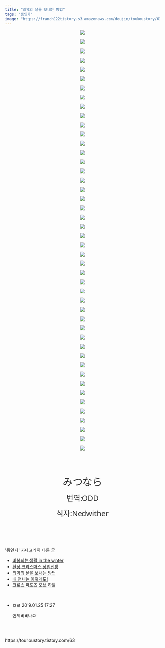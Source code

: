 ```yaml
---
title: "최악의 날을 보내는 방법"
tags: "동인지"
image: "https://franch122tistory.s3.amazonaws.com/doujin/touhoustory/63/001.jpg"
---
```

<div class="article">
<div class="tt_article_useless_p_margin"><p style="text-align: center; clear: none; float: none;"><img src="{{ site.imgserver8 }}/touhoustory/63/001.jpg"/></p><p style="text-align: center; clear: none; float: none;"><img src="{{ site.imgserver8 }}/touhoustory/63/002.jpg"/></p><p style="text-align: center; clear: none; float: none;"><img src="{{ site.imgserver8 }}/touhoustory/63/003.jpg"/></p><p style="text-align: center; clear: none; float: none;"><img src="{{ site.imgserver8 }}/touhoustory/63/004.jpg"/></p><p style="text-align: center; clear: none; float: none;"><img src="{{ site.imgserver8 }}/touhoustory/63/005.jpg"/></p><p style="text-align: center; clear: none; float: none;"><img src="{{ site.imgserver8 }}/touhoustory/63/006.jpg"/></p><p style="text-align: center; clear: none; float: none;"><img src="{{ site.imgserver8 }}/touhoustory/63/007.jpg"/></p><p style="text-align: center; clear: none; float: none;"><img src="{{ site.imgserver8 }}/touhoustory/63/008.jpg"/></p><p style="text-align: center; clear: none; float: none;"><img src="{{ site.imgserver8 }}/touhoustory/63/009.jpg"/></p><p style="text-align: center; clear: none; float: none;"><img src="{{ site.imgserver8 }}/touhoustory/63/010.jpg"/></p><p style="text-align: center; clear: none; float: none;"><img src="{{ site.imgserver8 }}/touhoustory/63/011.jpg"/></p><p style="text-align: center; clear: none; float: none;"><img src="{{ site.imgserver8 }}/touhoustory/63/012.jpg"/></p><p style="text-align: center; clear: none; float: none;"><img src="{{ site.imgserver8 }}/touhoustory/63/013.jpg"/></p><p style="text-align: center; clear: none; float: none;"><img src="{{ site.imgserver8 }}/touhoustory/63/014.jpg"/></p><p style="text-align: center; clear: none; float: none;"><img src="{{ site.imgserver8 }}/touhoustory/63/015.jpg"/></p><p style="text-align: center; clear: none; float: none;"><img src="{{ site.imgserver8 }}/touhoustory/63/016.jpg"/></p><p style="text-align: center; clear: none; float: none;"><img src="{{ site.imgserver8 }}/touhoustory/63/017.jpg"/></p><p style="text-align: center; clear: none; float: none;"><img src="{{ site.imgserver8 }}/touhoustory/63/018.jpg"/></p><p style="text-align: center; clear: none; float: none;"><img src="{{ site.imgserver8 }}/touhoustory/63/019.jpg"/></p><p style="text-align: center; clear: none; float: none;"><img src="{{ site.imgserver8 }}/touhoustory/63/020.jpg"/></p><p style="text-align: center; clear: none; float: none;"><img src="{{ site.imgserver8 }}/touhoustory/63/021.jpg"/></p><p style="text-align: center; clear: none; float: none;"><img src="{{ site.imgserver8 }}/touhoustory/63/022.jpg"/></p><p style="text-align: center; clear: none; float: none;"><img src="{{ site.imgserver8 }}/touhoustory/63/023.jpg"/></p><p style="text-align: center; clear: none; float: none;"><img src="{{ site.imgserver8 }}/touhoustory/63/024.jpg"/></p><p style="text-align: center; clear: none; float: none;"><img src="{{ site.imgserver8 }}/touhoustory/63/025.jpg"/></p><p style="text-align: center; clear: none; float: none;"><img src="{{ site.imgserver8 }}/touhoustory/63/026.jpg"/></p><p style="text-align: center; clear: none; float: none;"><img src="{{ site.imgserver8 }}/touhoustory/63/027.jpg"/></p><p style="text-align: center; clear: none; float: none;"><img src="{{ site.imgserver8 }}/touhoustory/63/028.jpg"/></p><p style="text-align: center; clear: none; float: none;"><img src="{{ site.imgserver8 }}/touhoustory/63/029.jpg"/></p><p style="text-align: center; clear: none; float: none;"><img src="{{ site.imgserver8 }}/touhoustory/63/030.jpg"/></p><p style="text-align: center; clear: none; float: none;"><img src="{{ site.imgserver8 }}/touhoustory/63/031.jpg"/></p><p style="text-align: center; clear: none; float: none;"><img src="{{ site.imgserver8 }}/touhoustory/63/032.jpg"/></p><p style="text-align: center; clear: none; float: none;"><img src="{{ site.imgserver8 }}/touhoustory/63/033.jpg"/></p><p style="text-align: center; clear: none; float: none;"><img src="{{ site.imgserver8 }}/touhoustory/63/034.jpg"/></p><p style="text-align: center; clear: none; float: none;"><img src="{{ site.imgserver8 }}/touhoustory/63/035.jpg"/></p><p style="text-align: center; clear: none; float: none;"><img src="{{ site.imgserver8 }}/touhoustory/63/036.jpg"/></p><p style="text-align: center; clear: none; float: none;"><img src="{{ site.imgserver8 }}/touhoustory/63/037.jpg"/></p><p style="text-align: center; clear: none; float: none;"><img src="{{ site.imgserver8 }}/touhoustory/63/038.jpg"/></p><p style="text-align: center; clear: none; float: none;"><img src="{{ site.imgserver8 }}/touhoustory/63/039.jpg"/></p><p style="text-align: center; clear: none; float: none;"><img src="{{ site.imgserver8 }}/touhoustory/63/040.jpg"/></p><p style="text-align: center; clear: none; float: none;"><img src="{{ site.imgserver8 }}/touhoustory/63/041.jpg"/></p><p style="text-align: center; clear: none; float: none;"><img src="{{ site.imgserver8 }}/touhoustory/63/042.jpg"/></p><p style="text-align: center; clear: none; float: none;"><img src="{{ site.imgserver8 }}/touhoustory/63/043.jpg"/></p><p style="text-align: center; clear: none; float: none;"><img src="{{ site.imgserver8 }}/touhoustory/63/044.jpg"/></p><p style="text-align: center; clear: none; float: none;"><img src="{{ site.imgserver8 }}/touhoustory/63/045.jpg"/></p><p style="text-align: center; clear: none; float: none;"><img src="{{ site.imgserver8 }}/touhoustory/63/046.jpg"/></p><p><br/></p><p><br/></p><p style="text-align: center;"><span style='color: rgb(51, 51, 51); font-family: system-ui, -apple-system, "Segoe UI", Roboto, Ubuntu, Cantarell, "Noto Sans", sans-serif, "Hiragino Kaku Gothic ProN", Meiryo; font-size: 20px;'><span style='font-family: "맑은 고딕", sans-serif; font-size: 24pt;'></span><span style='font-family: "맑은 고딕", sans-serif; font-size: 24pt;'>みつなら</span><span style="font-size: 24pt;"></span><span style="font-size: 24pt;"></span></span></p><p style="text-align: center;"><font color="#333333" face="system-ui, -apple-system, Segoe UI, Roboto, Ubuntu, Cantarell, Noto Sans, sans-serif, Hiragino Kaku Gothic ProN, Meiryo"><span style="font-size: 20px;"><span style="font-size: 18pt;">번역:ODD</span></span></font></p><p style="text-align: center;"><font color="#333333" face="system-ui, -apple-system, Segoe UI, Roboto, Ubuntu, Cantarell, Noto Sans, sans-serif, Hiragino Kaku Gothic ProN, Meiryo"><span style="font-size: 20px;"><span style="font-size: 18pt;">식자:Nedwither</span></span></font></p><p><br/></p> </div></div><br/>
<div class="tagTrail">
</div><br/>
<div class="another">
<p>'동인지' 카테고리의 다른 글</p>
<ul>
<li><a href="/touhoustory_65">비봉되는 생활 in the winter</a></li>
<li><a href="/touhoustory_64">환상 크리스마스 상업전쟁</a></li>
<li><a href="/touhoustory_63">최악의 날을 보내는 방법</a></li>
<li><a href="/touhoustory_62">내 언니는 이렇게도!</a></li>
<li><a href="/touhoustory_61">크로스 퍼포즈 오브 하트</a></li>
</ul>
</div><br/>
<div class="cb_lstcomment">
<ul>
<li class="cb_thumb_off" id="comment14953107">
<div class="cb_comment_area">
<div class="cb_info_area">
<div class="cb_section">
<span class="cb_nick_name">ㅁㄹ</span>
<span class="cb_date">2019.01.25 17:27 </span>
</div>
</div>
<div class="cb_dsc_comment">
<p class="cb_dsc">
										언제비비나요
									</p>
</div>
</div></li>
</ul>
</div><br/>
<br/>
<p id="refer">https://touhoustory.tistory.com/63</p>
<br/>
